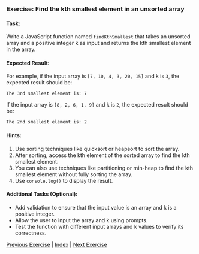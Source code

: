 ### Exercise: Find the kth smallest element in an unsorted array

#### Task:
Write a JavaScript function named `findKthSmallest` that takes an unsorted array and a positive integer k as input and returns the kth smallest element in the array.

#### Expected Result:
For example, if the input array is `[7, 10, 4, 3, 20, 15]` and k is `3`, the expected result should be:
```
The 3rd smallest element is: 7
```
If the input array is `[8, 2, 6, 1, 9]` and k is `2`, the expected result should be:
```
The 2nd smallest element is: 2
```

#### Hints:
1. Use sorting techniques like quicksort or heapsort to sort the array.
2. After sorting, access the kth element of the sorted array to find the kth smallest element.
3. You can also use techniques like partitioning or min-heap to find the kth smallest element without fully sorting the array.
4. Use `console.log()` to display the result.

#### Additional Tasks (Optional):
- Add validation to ensure that the input value is an array and k is a positive integer.
- Allow the user to input the array and k using prompts.
- Test the function with different input arrays and k values to verify its correctness.


[Previous Exercise](../16/README.md) | [Index](../../README.md) | [Next Exercise](../18/README.md)